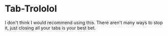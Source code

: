 # Tab-Trololol
I don't think I would recommend using this. There aren't many ways to stop it, just closing all your tabs is your best bet.
